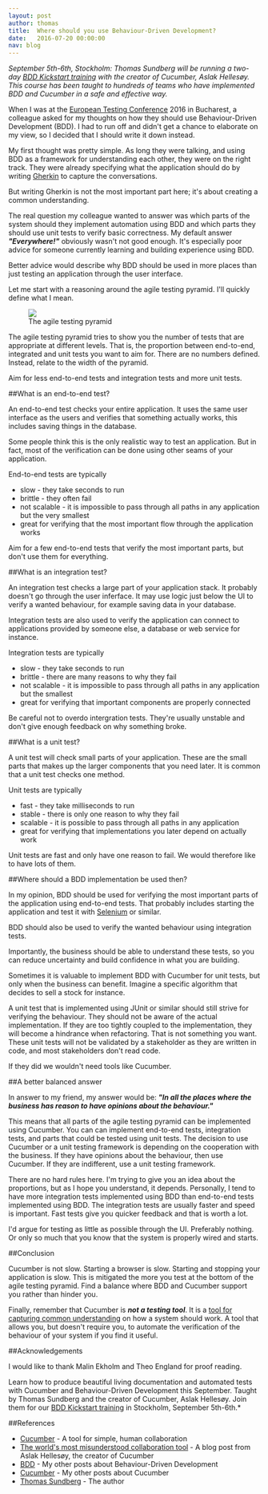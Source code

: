 ```yaml
---
layout: post
author: thomas
title:  Where should you use Behaviour-Driven Development?
date:   2016-07-20 00:00:00
nav: blog
---
```

*September 5th-6th, Stockholm: Thomas Sundberg will be running a two-day [BDD Kickstart training](https://cucumber.io/events/bdd-kickstart-stockholm-16) with the creator of Cucumber, Aslak Hellesøy. This course has been taught to hundreds of teams who have implemented BDD and Cucumber in a safe and effective way.*

When I was at the <a href="http://europeantestingconference.eu/">European Testing Conference</a> 2016 in Bucharest, 
a colleague asked for my thoughts on how they should use Behaviour-Driven Development (BDD). I had to run off and didn't get a chance to elaborate on my view, so I decided that I should write it down instead. 

My first thought was pretty simple. As long they were talking, and using BDD as a framework for understanding each other, they were on the right track. They were already specifying
what the application should do by 
writing <a href="https://github.com/cucumber/cucumber/wiki/Gherkin">Gherkin</a> to capture the conversations. 

But writing Gherkin is not the most important part here; it's about creating a common understanding. 

The real question my colleague wanted to answer was which parts of the system should they implement automation using BDD and which parts they should use unit tests to verify basic correctness. 
My default answer <b><i>"Everywhere!"</i></b> obviously wasn't not good enough. It's especially poor advice 
for someone currently learning and building experience using BDD. 

Better advice would describe why BDD should be used in more places than just testing an application through the user interface. 

Let me start with a reasoning around the agile testing pyramid. I'll quickly define what I mean.

<figure>
  <img src="/images/blog/testing-pyramid.png">
  <figcaption>The agile testing pyramid<figcaption>
</figure>

The agile testing pyramid tries to show you the number of tests that are appropriate at different levels. That is, 
the proportion between end-to-end, integrated and unit tests you want to aim for. There are no numbers 
defined. Instead, relate to the width of the pyramid. 

Aim for less end-to-end tests and integration tests and more unit tests. 

##What is an end-to-end test?

An end-to-end test checks your entire application. It uses the same user interface as 
the users and verifies that something actually works, this includes saving things in the database. 

Some people think this is the only realistic way to test an application. But in fact, most of the verification can be done using other seams of your application. 

End-to-end tests are typically 
<ul>
    <li>slow - they take seconds to run</li>
    <li>brittle - they often fail</li>
    <li>not scalable - it is impossible to pass through all paths in any application but the very smallest</li>
    <li>great for verifying that the most important flow through the application works</li>
</ul>

Aim for a few end-to-end tests that verify the most important parts, but don't use them for everything.

##What is an integration test?

An integration test checks a large part of your application stack. It probably doesn't go through the user inferface. 
It may use logic just below the UI to verify a wanted behaviour, for example saving data in your database. 

Integration tests are also used to verify the application can connect to applications provided by 
someone else, a database or web service for instance. 

Integration tests are typically 
<ul>
    <li>slow - they take seconds to run</li>
    <li>brittle - there are many reasons to why they fail</li>
    <li>not scalable - it is impossible to pass through all paths in any application but the smallest</li>
    <li>great for verifying that important components are properly connected</li>
</ul>

Be careful not to overdo intergration tests.
They're usually unstable and don't give enough feedback on why something broke. 

##What is a unit test?

A unit test will check small parts of your application. These are the small parts that makes up the larger 
components that you need later. It is common that a unit test checks one method. 

Unit tests are typically 
<ul>
    <li>fast - they take milliseconds to run</li>
    <li>stable - there is only one reason to why they fail</li>
    <li>scalable - it is possible to pass through all paths in any application</li>
    <li>great for verifying that implementations you later depend on actually work</li>
</ul>

Unit tests are fast and only have one reason to fail. We would therefore like to have lots of them. 

##Where should a BDD implementation be used then?

In my opinion, BDD should be used for verifying the most important parts of the application using end-to-end tests. 
That probably includes starting the application and test it with <a href="http://www.seleniumhq.org">Selenium</a> or 
similar. 

BDD should also be used to verify the wanted behaviour using integration tests. 

Importantly, the business should be able to understand these tests, so you can reduce uncertainty and build confidence in what you are building. 

Sometimes it is valuable to implement BDD with Cucumber for unit tests, but only when the business can benefit. Imagine a specific algorithm that decides to sell a stock for instance.

A unit test that is implemented using JUnit or similar should still strive for verifying the behaviour. 
They should not be aware of the actual implementation. If they are too tightly coupled to the implementation, they will become a hindrance when refactoring. That is not something you want. These unit tests will not be validated 
by a stakeholder as they are written in code, and most stakeholders don't read code. 

If they did we wouldn't need tools like Cucumber. 

##A better balanced answer

In answer to my friend, my answer would be: <b><i>"In all the places where the business has reason 
to have opinions about the behaviour."</i></b> 

This means that all parts of the agile testing pyramid can be implemented using Cucumber. You can can implement 
end-to-end tests, integration tests, and parts that could be tested using unit tests. The decision to use 
Cucumber or a unit testing framework is depending on the cooperation with the business. If they have opinions about 
the behaviour, then use Cucumber. If they are indifferent, use a unit testing framework.

There are no hard rules here. I'm trying to give you an idea about the proportions, but as I hope you understand, 
it depends. Personally, I tend to have more integration tests implemented using BDD than end-to-end tests implemented 
using BDD. The integration tests are usually faster and speed is important. Fast tests give you quicker feedback and 
that is worth a lot. 

I'd argue for testing as little as possible through the UI. Preferably nothing. Or only so much that you 
know that the system is properly wired and starts. 

##Conclusion

Cucumber is not slow. Starting a browser is slow. Starting and stopping your application is slow. This is mitigated 
the more you test at the bottom of the agile testing pyramid. Find a balance where BDD and Cucumber support you rather 
than hinder you. 

Finally, remember that Cucumber is <b><i>not a testing tool</i></b>. It is 
a <a href="https://cucumber.io/blog/2014/03/03/the-worlds-most-misunderstood-collaboration-tool">tool for capturing common understanding</a> 
on how a system should work. A tool that allows you, but doesn't require you, to automate the verification of 
the behaviour of your system if you find it useful. 

##Acknowledgements

I would like to thank Malin Ekholm and Theo England for proof reading. 

Learn how to produce beautiful living documentation and automated tests with Cucumber and Behaviour-Driven Development this September. Taught by Thomas Sundberg and the creator of Cucumber, Aslak Hellesøy. Join them for our [BDD Kickstart training](https://cucumber.io/events/bdd-kickstart-stockholm-16) in Stockholm, September 5th-6th.*

##References

<ul>
    <li><a href="https://cucumber.io/">Cucumber</a> - A tool for simple, human collaboration</li>
    <li><a href="https://cucumber.io/blog/2014/03/03/the-worlds-most-misunderstood-collaboration-tool">The world's most misunderstood collaboration tool</a> - A blog post from Aslak Helles&oslash;y, the creator of Cucumber </li>
    <li><a href="http://www.thinkcode.se/blog/category/BDD">BDD</a> - My other posts about Behaviour-Driven Development </li>
    <li><a href="http://www.thinkcode.se/blog/category/Cucumber">Cucumber</a> - My other posts about Cucumber</li>
    <li><a href="http://www.thinkcode.se/blog/about">Thomas Sundberg</a> - The author</li>
</ul>
